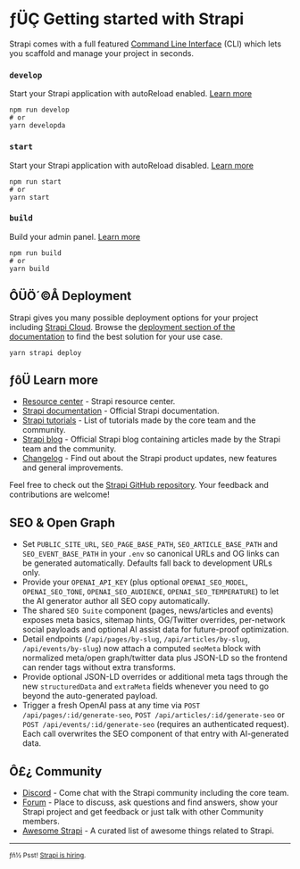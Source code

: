 # ­ƒÜÇ Getting started with Strapi

Strapi comes with a full featured [Command Line Interface](https://docs.strapi.io/dev-docs/cli) (CLI) which lets you scaffold and manage your project in seconds.

### `develop`

Start your Strapi application with autoReload enabled. [Learn more](https://docs.strapi.io/dev-docs/cli#strapi-develop)

```
npm run develop
# or
yarn developda
```

### `start`

Start your Strapi application with autoReload disabled. [Learn more](https://docs.strapi.io/dev-docs/cli#strapi-start)

```
npm run start
# or
yarn start
```

### `build`

Build your admin panel. [Learn more](https://docs.strapi.io/dev-docs/cli#strapi-build)

```
npm run build
# or
yarn build
```

## ÔÜÖ´©Å Deployment

Strapi gives you many possible deployment options for your project including [Strapi Cloud](https://cloud.strapi.io). Browse the [deployment section of the documentation](https://docs.strapi.io/dev-docs/deployment) to find the best solution for your use case.

```
yarn strapi deploy
```

## ­ƒôÜ Learn more

- [Resource center](https://strapi.io/resource-center) - Strapi resource center.
- [Strapi documentation](https://docs.strapi.io) - Official Strapi documentation.
- [Strapi tutorials](https://strapi.io/tutorials) - List of tutorials made by the core team and the community.
- [Strapi blog](https://strapi.io/blog) - Official Strapi blog containing articles made by the Strapi team and the community.
- [Changelog](https://strapi.io/changelog) - Find out about the Strapi product updates, new features and general improvements.

Feel free to check out the [Strapi GitHub repository](https://github.com/strapi/strapi). Your feedback and contributions are welcome!

## SEO & Open Graph

- Set `PUBLIC_SITE_URL`, `SEO_PAGE_BASE_PATH`, `SEO_ARTICLE_BASE_PATH` and `SEO_EVENT_BASE_PATH` in your `.env` so canonical URLs and OG links can be generated automatically. Defaults fall back to development URLs only.
- Provide your `OPENAI_API_KEY` (plus optional `OPENAI_SEO_MODEL`, `OPENAI_SEO_TONE`, `OPENAI_SEO_AUDIENCE`, `OPENAI_SEO_TEMPERATURE`) to let the AI generator author all SEO copy automatically.
- The shared `SEO Suite` component (pages, news/articles and events) exposes meta basics, sitemap hints, OG/Twitter overrides, per-network social payloads and optional AI assist data for future-proof optimization.
- Detail endpoints (`/api/pages/by-slug`, `/api/articles/by-slug`, `/api/events/by-slug`) now attach a computed `seoMeta` block with normalized meta/open graph/twitter data plus JSON-LD so the frontend can render tags without extra transforms.
- Provide optional JSON-LD overrides or additional meta tags through the new `structuredData` and `extraMeta` fields whenever you need to go beyond the auto-generated payload.
- Trigger a fresh OpenAI pass at any time via `POST /api/pages/:id/generate-seo`, `POST /api/articles/:id/generate-seo` or `POST /api/events/:id/generate-seo` (requires an authenticated request). Each call overwrites the SEO component of that entry with AI-generated data.

## Ô£¿ Community

- [Discord](https://discord.strapi.io) - Come chat with the Strapi community including the core team.
- [Forum](https://forum.strapi.io/) - Place to discuss, ask questions and find answers, show your Strapi project and get feedback or just talk with other Community members.
- [Awesome Strapi](https://github.com/strapi/awesome-strapi) - A curated list of awesome things related to Strapi.

---

<sub>­ƒñ½ Psst! [Strapi is hiring](https://strapi.io/careers).</sub>
